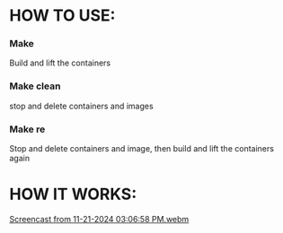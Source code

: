 # HOW TO USE:
### Make
Build and lift the containers
### Make clean
stop and delete containers and images
### Make re
Stop and delete containers and image, then build and lift the containers again

# HOW IT WORKS:
[Screencast from 11-21-2024 03:06:58 PM.webm](https://github.com/user-attachments/assets/05c41369-4411-4a03-b840-c22a80d9b5bf)
